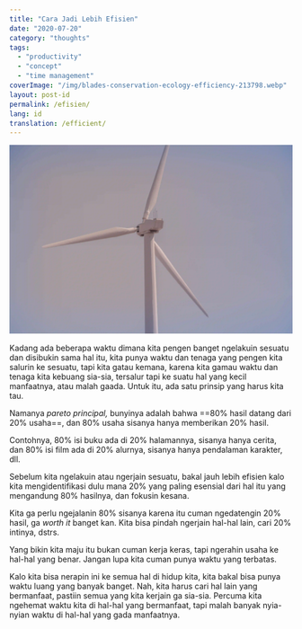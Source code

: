 ```yaml
---
title: "Cara Jadi Lebih Efisien"
date: "2020-07-20"
category: "thoughts"
tags:
  - "productivity"
  - "concept"
  - "time management"
coverImage: "/img/blades-conservation-ecology-efficiency-213798.webp"
layout: post-id
permalink: /efisien/
lang: id
translation: /efficient/
---
```


![efficient](/img/blades-conservation-ecology-efficiency-213798.webp)

Kadang ada beberapa waktu dimana kita pengen banget ngelakuin sesuatu dan disibukin sama hal itu, kita punya waktu dan tenaga yang pengen kita salurin ke sesuatu, tapi kita gatau kemana, karena kita gamau waktu dan tenaga kita kebuang sia-sia, tersalur tapi ke suatu hal yang kecil manfaatnya, atau malah gaada. Untuk itu, ada satu prinsip yang harus kita tau.

Namanya _pareto principal,_ bunyinya adalah bahwa ==80% hasil datang dari 20% usaha==, dan 80% usaha sisanya hanya memberikan 20% hasil.

Contohnya, 80% isi buku ada di 20% halamannya, sisanya hanya cerita, dan 80% isi film ada di 20% alurnya, sisanya hanya pendalaman karakter, dll.

Sebelum kita ngelakuin atau ngerjain sesuatu, bakal jauh lebih efisien kalo kita mengidentifikasi dulu mana 20% yang paling esensial dari hal itu yang mengandung 80% hasilnya, dan fokusin kesana.

Kita ga perlu ngejalanin 80% sisanya karena itu cuman ngedatengin 20% hasil, ga _worth it_ banget kan. Kita bisa pindah ngerjain hal-hal lain, cari 20% intinya, dstrs.

Yang bikin kita maju itu bukan cuman kerja keras, tapi ngerahin usaha ke hal-hal yang benar. Jangan lupa kita cuman punya waktu yang terbatas.

Kalo kita bisa nerapin ini ke semua hal di hidup kita, kita bakal bisa punya waktu luang yang banyak banget. Nah, kita harus cari hal lain yang bermanfaat, pastiin semua yang kita kerjain ga sia-sia. Percuma kita ngehemat waktu kita di hal-hal yang bermanfaat, tapi malah banyak nyia-nyian waktu di hal-hal yang gada manfaatnya.

